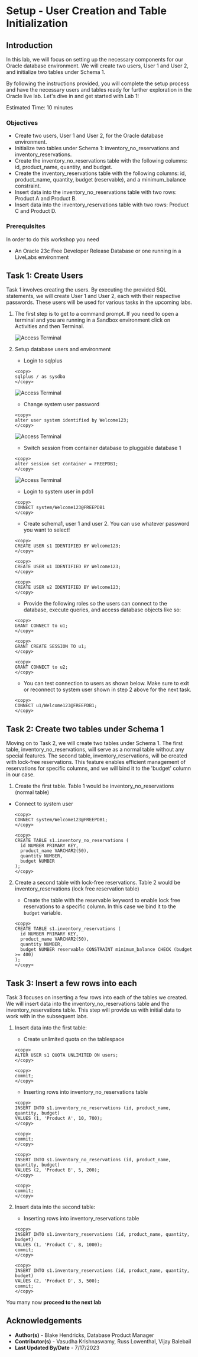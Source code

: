 # Setup - User Creation and Table Initialization

## Introduction

In this lab, we will focus on setting up the necessary components for our Oracle database environment. We will create two users, User 1 and User 2, and initialize two tables under Schema 1.

By following the instructions provided, you will complete the setup process and have the necessary users and tables ready for further exploration in the Oracle live lab. Let's dive in and get started with Lab 1!

Estimated Time: 10 minutes

### Objectives

* Create two users, User 1 and User 2, for the Oracle database environment.
* Initialize two tables under Schema 1: inventory\_no\_reservations and inventory\_reservations.
* Create the inventory\_no\_reservations table with the following columns: id, product\_name, quantity, and budget.
* Create the inventory\_reservations table with the following columns: id, product\_name, quantity, budget (reservable), and a minimum_balance constraint.
* Insert data into the inventory\_no\_reservations table with two rows: Product A and Product B.
* Insert data into the inventory\_reservations table with two rows: Product C and Product D.

### Prerequisites

In order to do this workshop you need
* An Oracle 23c Free Developer Release Database or one running in a LiveLabs environment

## Task 1: Create Users

Task 1 involves creating the users. By executing the provided SQL statements, we will create User 1 and User 2, each with their respective passwords. These users will be used for various tasks in the upcoming labs.

1. The first step is to get to a command prompt. If you need to open a terminal and you are running in a Sandbox environment click on Activities and then Terminal.

    ![Access Terminal](images/open-terminal.png "Terminal")

2. Setup database users and environment

    * Login to sqlplus
    ```
    <copy>
    sqlplus / as sysdba
    </copy>
    ```
    ![Access Terminal](images/connect-db-sysdba1.png "Terminal")

    * Change system user password

    ```
    <copy>
    alter user system identified by Welcome123;
    </copy>
    ```
    ![Access Terminal](images/alter-user.png "Terminal")

    * Switch session from container database to pluggable database 1
    ```
    <copy>
    alter session set container = FREEPDB1;
    </copy>
    ```

    ![Access Terminal](images/alter-session1.png "Terminal")


    * Login to system user in pdb1

    ```
    <copy>
    CONNECT system/Welcome123@FREEPDB1
    </copy>
    ```

    * Create schema1, user 1 and user 2. You can use whatever password you want to select!

    ```
    <copy>
    CREATE USER s1 IDENTIFIED BY Welcome123;
    </copy>
    ```

    ```
    <copy>
    CREATE USER u1 IDENTIFIED BY Welcome123;
    </copy>
    ```

    ```
    <copy>
    CREATE USER u2 IDENTIFIED BY Welcome123;
    </copy>
    ```

    * Provide the following roles so the users can connect to the database, execute queries, and access database objects like so:

    ```
    <copy>
    GRANT CONNECT to u1;
    </copy>
    ```

    ```
    <copy>
    GRANT CREATE SESSION TO u1;
    </copy>
    ```

    ```
    <copy>
    GRANT CONNECT to u2;
    </copy>
    ```

    * You can test connection to users as shown below. Make sure to exit or reconnect to system user shown in step 2 above for the next task.

    ```
    <copy>
    CONNECT u1/Welcome123@FREEPDB1;
    </copy>
    ```

## Task 2: Create two tables under Schema 1

Moving on to Task 2, we will create two tables under Schema 1. The first table, inventory\_no\_reservations, will serve as a normal table without any special features. The second table, inventory\_reservations, will be created with lock-free reservations. This feature enables efficient management of reservations for specific columns, and we will bind it to the 'budget' column in our case.

1. Create the first table. Table 1 would be inventory\_no\_reservations (normal table)

* Connect to system user

    ```
    <copy>
    CONNECT system/Welcome123@FREEPDB1;
    </copy>
    ```

    ```
    <copy>
    CREATE TABLE s1.inventory_no_reservations (
      id NUMBER PRIMARY KEY,
      product_name VARCHAR2(50),
      quantity NUMBER,
      budget NUMBER
    );
    </copy>
    ```

2. Create a second table with lock-free reservations. Table 2 would be inventory\_reservations (lock free reservation table)

    * Create the table with the reservable keyword to enable lock free reservations to a specific column. In this case we bind it to the `budget` variable.

    ```
    <copy>
    CREATE TABLE s1.inventory_reservations (
      id NUMBER PRIMARY KEY,
      product_name VARCHAR2(50),
      quantity NUMBER,
      budget NUMBER reservable CONSTRAINT minimum_balance CHECK (budget >= 400)
    );
    </copy>
    ```

## Task 3: Insert a few rows into each

Task 3 focuses on inserting a few rows into each of the tables we created. We will insert data into the inventory\_no\_reservations table and the inventory\_reservations table. This step will provide us with initial data to work with in the subsequent labs.

1. Insert data into the first table:

    * Create unlimited quota on the tablespace
    ```
    <copy>
    ALTER USER s1 QUOTA UNLIMITED ON users;
    </copy>
    ```

    ```
    <copy>
    commit;
    </copy>
    ```


    * Inserting rows into inventory\_no\_reservations table

    ```
    <copy>
    INSERT INTO s1.inventory_no_reservations (id, product_name, quantity, budget)
    VALUES (1, 'Product A', 10, 700);
    </copy>
    ```

    ```
    <copy>
    commit;
    </copy>
    ```    

    ```
    <copy>
    INSERT INTO s1.inventory_no_reservations (id, product_name, quantity, budget)
    VALUES (2, 'Product B', 5, 200);
    </copy>
    ```

    ```
    <copy>
    commit;
    </copy>
    ```

2. Insert data into the second table:

    * Inserting rows into inventory\_reservations table

    ```
    <copy>
    INSERT INTO s1.inventory_reservations (id, product_name, quantity, budget)
    VALUES (1, 'Product C', 8, 1000);
    commit;
    </copy>
    ```

    ```
    <copy>
    INSERT INTO s1.inventory_reservations (id, product_name, quantity, budget)
    VALUES (2, 'Product D', 3, 500);
    commit;
    </copy>
    ```

You many now **proceed to the next lab**

## Acknowledgements

* **Author(s)** - Blake Hendricks, Database Product Manager
* **Contributor(s)** - Vasudha Krishnaswamy, Russ Lowenthal, Vijay Balebail
* **Last Updated By/Date** - 7/17/2023